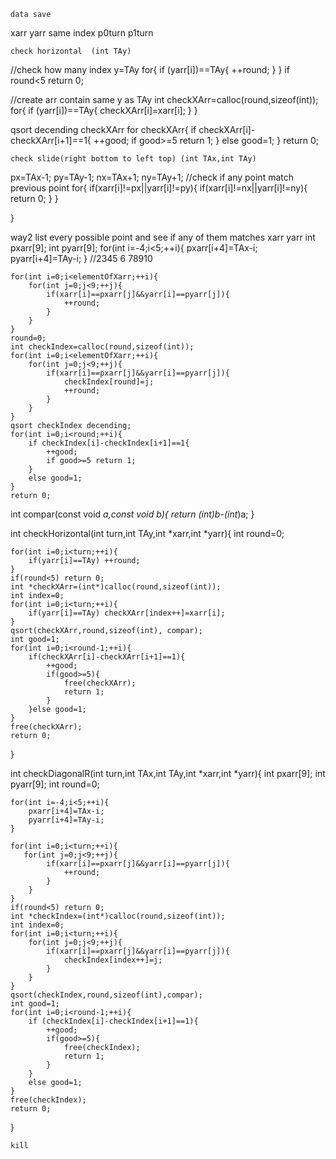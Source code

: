     data save

xarr 
yarr
same index
p0turn
p1turn

    
    
    check horizontal  (int TAy) 
//check how many index y=TAy
for{
    if (yarr[i])==TAy{
        ++round;
    }
}
if round<5 return 0;

//create arr contain same y as TAy
int checkXArr=calloc(round,sizeof(int));
for{
    if (yarr[i])==TAy{
        checkXArr[i]=xarr[i];
    }
}

qsort decending checkXArr
for checkXArr{
    if checkXArr[i]-checkXArr[i+1]==1{
        ++good;
        if good>=5 return 1;
    }
    else good=1;
}
return 0;




    check slide(right bottom to left top) (int TAx,int TAy)
px=TAx-1;
py=TAy-1;
nx=TAx+1;
ny=TAy+1;
//check if any point match previous point
for{
    if(xarr[i]!=px||yarr[i]!=py){
        if(xarr[i]!=nx||yarr[i]!=ny){
            return 0;
        }
    } 

}


way2 list every possible point and see if any of them matches xarr yarr
int pxarr[9];
int pyarr[9];
for(int i=-4;i<5;++i){
    pxarr[i+4]=TAx-i;
    pyarr[i+4]=TAy-i;
}
//2345 6 78910



    for(int i=0;i<elementOfXarr;++i){
        for(int j=0;j<9;++j){
            if(xarr[i]==pxarr[j]&&yarr[i]==pyarr[j]){
                ++round;
            }
        }
    }
    round=0;
    int checkIndex=calloc(round,sizeof(int));
    for(int i=0;i<elementOfXarr;++i){
        for(int j=0;j<9;++j){
            if(xarr[i]==pxarr[j]&&yarr[i]==pyarr[j]){
                checkIndex[round]=j;
                ++round;
            }
        }
    }
    qsort checkIndex decending;
    for(int i=0;i<round;++i){
        if checkIndex[i]-checkIndex[i+1]==1{
            ++good;
            if good>=5 return 1;
        }
        else good=1;
    }
    return 0;
  



int compar(const void *a,const void *b){
    return *(int*)b-*(int*)a;
}



int checkHorizontal(int turn,int TAy,int *xarr,int *yarr){
    int round=0;
    

    for(int i=0;i<turn;++i){
        if(yarr[i]==TAy) ++round;
    }
    if(round<5) return 0; 
    int *checkXArr=(int*)calloc(round,sizeof(int));
    int index=0;
    for(int i=0;i<turn;++i){
        if(yarr[i]==TAy) checkXArr[index++]=xarr[i];
    }
    qsort(checkXArr,round,sizeof(int), compar);
    int good=1;
    for(int i=0;i<round-1;++i){
        if(checkXArr[i]-checkXArr[i+1]==1){
            ++good;
            if(good>=5){
                free(checkXArr);
                return 1;
            }
        }else good=1;
    }
    free(checkXArr);
    return 0;
}


int checkDiagonalR(int turn,int TAx,int TAy,int *xarr,int *yarr){
    int pxarr[9];
    int pyarr[9];
    int round=0;
    
    for(int i=-4;i<5;++i){
        pxarr[i+4]=TAx-i;
        pyarr[i+4]=TAy-i;
    }

    for(int i=0;i<turn;++i){
       for(int j=0;j<9;++j){
            if(xarr[i]==pxarr[j]&&yarr[i]==pyarr[j]){
                ++round;
            }
        } 
    }
    if(round<5) return 0;
    int *checkIndex=(int*)calloc(round,sizeof(int));
    int index=0;
    for(int i=0;i<turn;++i){
        for(int j=0;j<9;++j){
            if(xarr[i]==pxarr[j]&&yarr[i]==pyarr[j]){
                checkIndex[index++]=j;
            }
        }
    }
    qsort(checkIndex,round,sizeof(int),compar);
    int good=1;
    for(int i=0;i<round-1;++i){
        if (checkIndex[i]-checkIndex[i+1]==1){
            ++good;
            if(good>=5){
                free(checkIndex);
                return 1;
            }
        }
        else good=1;
    }
    free(checkIndex);
    return 0;
}


    kill